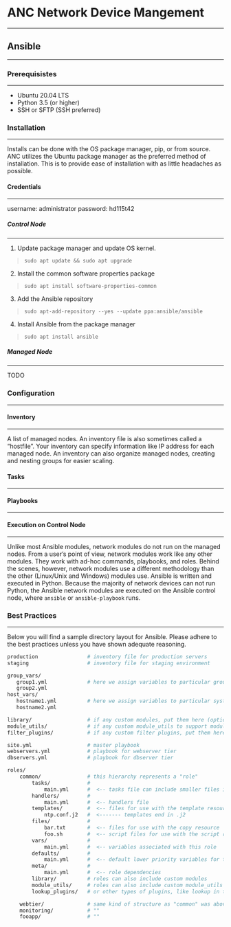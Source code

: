 # ANC Network Device Mangement
---

## Ansible
---


### Prerequisistes
---

- Ubuntu 20.04 LTS
- Python 3.5 (or higher)
- SSH or SFTP (SSH preferred)

### Installation
--- 

Installs can be done with the OS package manager, pip, or from source. ANC utilizes the Ubuntu package manager as the preferred method of installation. This is to provide ease of installation with as little headaches as possible.

#### Credentials
--- 

username: administrator
password: hd115t42

##### Control Node
--- 

1. Update package manager and update OS kernel.

>`sudo apt update && sudo apt upgrade`

2. Install the common software properties package

>`sudo apt install software-properties-common`

3. Add the Ansible repository

>`sudo apt-add-repository --yes --update ppa:ansible/ansible`

4. Install Ansible from the package manager

>`sudo apt install ansible`

##### Managed Node

---
TODO

### Configuration
---

#### Inventory
--- 

A list of managed nodes. An inventory file is also sometimes called a “hostfile”. 
Your inventory can specify information like IP address for each managed node. An
inventory can also organize managed nodes, creating and nesting groups for easier scaling.

#### Tasks 
--- 

#### Playbooks
---

#### Execution on Control Node
---

Unlike most Ansible modules, network modules do not run on the managed nodes. From a user’s point of view, network modules work like any other modules. They work with ad-hoc commands, playbooks, and roles. Behind the scenes, however, network modules use a different methodology than the other (Linux/Unix and Windows) modules use. Ansible is written and executed in Python. Because the majority of network devices can not run Python, the Ansible network modules are executed on the Ansible control node, where `ansible` or `ansible-playbook` runs.

### Best Practices
---

Below you will find a sample directory layout for Ansible. Please adhere to the best practices unless you have shown adequate reasoning.

```bash
production                # inventory file for production servers
staging                   # inventory file for staging environment

group_vars/
   group1.yml             # here we assign variables to particular groups
   group2.yml
host_vars/
   hostname1.yml          # here we assign variables to particular systems
   hostname2.yml

library/                  # if any custom modules, put them here (optional)
module_utils/             # if any custom module_utils to support modules, put them here (optional)
filter_plugins/           # if any custom filter plugins, put them here (optional)

site.yml                  # master playbook
webservers.yml            # playbook for webserver tier
dbservers.yml             # playbook for dbserver tier

roles/
    common/               # this hierarchy represents a "role"
        tasks/            #
            main.yml      #  <-- tasks file can include smaller files if warranted
        handlers/         #
            main.yml      #  <-- handlers file
        templates/        #  <-- files for use with the template resource
            ntp.conf.j2   #  <------- templates end in .j2
        files/            #
            bar.txt       #  <-- files for use with the copy resource
            foo.sh        #  <-- script files for use with the script resource
        vars/             #
            main.yml      #  <-- variables associated with this role
        defaults/         #
            main.yml      #  <-- default lower priority variables for this role
        meta/             #
            main.yml      #  <-- role dependencies
        library/          # roles can also include custom modules
        module_utils/     # roles can also include custom module_utils
        lookup_plugins/   # or other types of plugins, like lookup in this case

    webtier/              # same kind of structure as "common" was above, done for the webtier role
    monitoring/           # ""
    fooapp/               # ""
```
